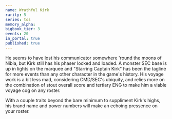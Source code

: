 ```yaml
---
name: Wrathful Kirk
rarity: 5
series: tos
memory_alpha:
bigbook_tier: 3
events: 20
in_portal: true
published: true
---
```


He seems to have lost his communicator somewhere 'round the moons of Nibia, but Kirk still has his phaser locked and loaded. A monster SEC base is up in lights on the marquee and "Starring Captain Kirk" has been the tagline for more events than any other character in the game's history. His voyage work is a bit less mad, considering CMD/SEC's ubiquity, and relies more on the combination of stout overall score and tertiary ENG to make him a viable voyage cog on any roster.

With a couple traits beyond the bare minimum to suppliment Kirk's highs, his brand name and power numbers will make an echoing pressence on your roster.
